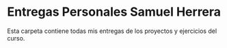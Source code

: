 # Entregas Personales Samuel Herrera

Esta carpeta contiene todas mis entregas de los proyectos y ejercicios del curso.  